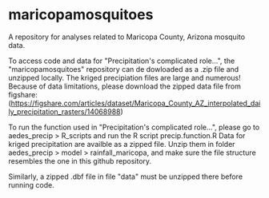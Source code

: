 # maricopamosquitoes
A repository for analyses related to Maricopa County, Arizona mosquito data.

To access code and data for "Precipitation's complicated role...", the "maricopamosquitoes" repository can de dowloaded as a .zip file and unzipped locally.
The kriged precipiation files are large and numerous! Because of data limitations, please download the zipped data file from figshare:
(https://figshare.com/articles/dataset/Maricopa_County_AZ_interpolated_daily_precipitation_rasters/14068988)

To run the function used in "Precipitation's complicated role...", please go to aedes_precip > R_scripts and run the R script precip.function.R
Data for kriged precipitation are availble as a zipped file. Unzip them in folder
aedes_precip > model > rainfall_maricopa, and make sure the file structure resembles the one in this github repository.

Similarly, a zipped .dbf file in file "data"  must be unzipped there before running code. 

